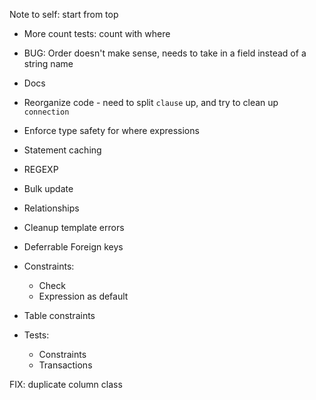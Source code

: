 Note to self: start from top

* More count tests:
    count with where

* BUG: Order doesn't make sense, needs to take in a field instead of a string name

* Docs

* Reorganize code - need to split `clause` up, and try to clean up `connection`

* Enforce type safety for where expressions

* Statement caching

* REGEXP

* Bulk update

* Relationships

* Cleanup template errors

* Deferrable Foreign keys

* Constraints:
    * Check
    * Expression as default

* Table constraints

* Tests:
    * Constraints
    * Transactions

FIX:
    duplicate column class
